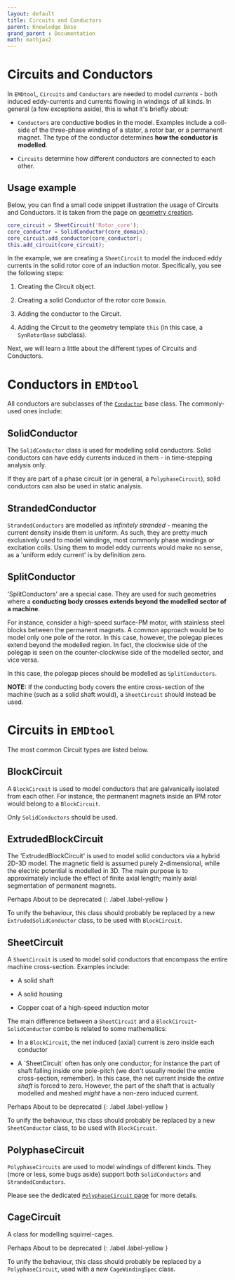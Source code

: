 ```yaml
---
layout: default
title: Circuits and Conductors
parent: Knowledge Base
grand_parent : Documentation
math: mathjax2
---
```


# Circuits and Conductors

In `EMDtool`, `Circuits` and `Conductors` are needed to model _currents_ - both induced eddy-currents and currents flowing in windings of all kinds. In general (a few exceptions aside), 
this is what it's briefly about:

* `Conductors` are conductive bodies in the model. Examples include a coil-side of the three-phase winding of a stator,
a rotor bar, or a permanent magnet. The type of the conductor determines **how the conductor is modelled**.

* `Circuits` determine how different conductors are connected to each other.

## Usage example

Below, you can find a small code snippet illustration the usage of Circuits and Conductors. It is taken from the page on [geometry creation](geometry_creation.html).

```matlab
core_circuit = SheetCircuit('Rotor_core');
core_conductor = SolidConductor(core_domain);
core_circuit.add_conductor(core_conductor);
this.add_circuit(core_circuit);
```

In the example, we are creating a `SheetCircuit` to model the induced eddy currents in the solid rotor core of an induction motor. Specifically, you see the following steps:

1. Creating the Circuit object.

1. Creating a solid Conductor of the rotor core `Domain`.

1. Adding the conductor to the Circuit.

1. Adding the Circuit to the geometry template `this` (in this case, a `SynRotorBase` subclass).

Next, we will learn a little about the different types of Circuits and Conductors.

# Conductors in `EMDtool`

All conductors are subclasses of the [`Conductor`](../../api/Conductor.html) base class. The commonly-used ones include:

## SolidConductor

The `SolidConductor` class is used for modelling solid conductors. Solid conductors can have eddy currents induced in them - in time-stepping analysis only.

If they are part of a phase circuit (or in general, a `PolyphaseCircuit`), solid conductors can also be used in static analysis.

## StrandedConductor

`StrandedConductors` are modelled as _infinitely stranded_ - meaning the current density inside them is uniform. As such, they are pretty much exclusively used to model windings, most commonly 
phase windings or excitation coils. Using them to model eddy currents would make no sense, as a 'uniform eddy current' is by definition zero.

## SplitConductor

'SplitConductors' are a special case. They are used for such geometries where a **conducting body crosses extends beyond the modelled sector of a machine**. 

For instance, consider a high-speed surface-PM motor, with stainless steel blocks between the permanent magnets. A common approach would be to model only one pole of the rotor. In this case, however, the polegap 
pieces extend beyond the modelled region. In fact, the clockwise side of the polegap is seen on the counter-clockwise side of the modelled sector, and vice versa.

In this case, the polegap pieces should be modelled as `SplitConductors`.

**NOTE:** If the conducting body covers the entire cross-section of the machine (such as a solid shaft would), a `SheetCircuit` should instead be used.

# Circuits in `EMDtool`

The most common Circuit types are listed below.

## BlockCircuit

A `BlockCircuit` is used to model conductors that are galvanically isolated from each other. For instance, the permanent magnets inside an IPM rotor would belong to a `BlockCircuit`.

Only `SolidConductors` should be used.

## ExtrudedBlockCircuit

The 'ExtrudedBlockCircuit' is used to model solid conductors via a hybrid 2D-3D model. The magnetic field is assumed purely 2-dimensional, while the electric potential is modelled in 3D. The main purpose is 
to approximately include the effect of finite axial length; mainly axial segmentation of permanent magnets.

Perhaps About to be deprecated
{: .label .label-yellow }

To unify the behaviour, this class should probably be replaced by a new `ExtrudedSolidConductor` class, to be used with `BlockCircuit`.

## SheetCircuit

A `SheetCircuit` is used to model solid conductors that encompass the entire machine cross-section. Examples include:

* A solid shaft

* A solid housing

* Copper coat of a high-speed induction motor

The main difference between a `SheetCircuit` and a `BlockCircuit`-`SolidConductor` combo is related to some mathematics:

* In a `BlockCircuit`, the net induced (axial) current is zero inside each conductor

* A ´SheetCircuit` often has only one conductor; for instance the part of shaft falling inside one pole-pitch (we don't usually model the entire cross-section, remember). In this case, the net current inside 
the _entire shaft_ is forced to zero. However, the part of the shaft that is actually modelled and meshed _might_ have a non-zero induced current.

Perhaps About to be deprecated
{: .label .label-yellow }

To unify the behaviour, this class should probably be replaced by a new `SheetConductor` class, to be used with `BlockCircuit`.

## PolyphaseCircuit

`PolyphaseCircuits` are used to model windings of different kinds. They (more or less, some bugs aside) support both `SolidConductors` and `StrandedConductors`.

Please see the dedicated [`PolyphaseCircuit` page](polyphase_circuits.html) for more details.


## CageCircuit

A class for modelling squirrel-cages.

Perhaps About to be deprecated
{: .label .label-yellow }

To unify the behaviour, this class should probably be replaced by a `PolyphaseCircuit`, used with a new `CageWindingSpec` class.